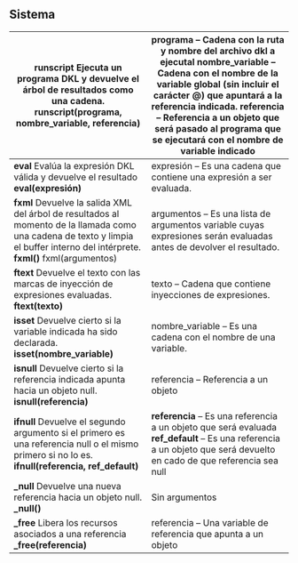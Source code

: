 ## Sistema

|**runscript**   Ejecuta un programa DKL y devuelve el árbol de resultados como una cadena.   **runscript(programa, nombre_variable, referencia)**| **programa** – Cadena con la ruta y nombre del archivo dkl a ejecutal  **nombre_variable** – Cadena con el nombre de la variable global (sin incluir el carácter @) que apuntará a la referencia indicada.  **referencia** – Referencia a un objeto que será pasado al programa que se ejecutará con el nombre de variable indicado|
|-----------|-----------|
| **eval**  Evalúa la expresión DKL válida y devuelve el resultado   **eval(expresión)**| expresión – Es una cadena que contiene una expresión a ser evaluada.|
| **fxml**   Devuelve la salida XML del árbol de resultados al momento de la llamada como una cadena de texto y limpia el buffer interno del intérprete.  **fxml()**  fxml(argumentos)| argumentos – Es una lista de argumentos variable cuyas expresiones serán evaluadas antes de devolver el resultado. |
| **ftext**  Devuelve el texto con las marcas de inyección de expresiones evaluadas.  **ftext(texto)**| texto – Cadena que contiene inyecciones de expresiones.|
| **isset**  Devuelve cierto si la variable indicada ha sido declarada.  **isset(nombre_variable)**| nombre_variable – Es una cadena con el nombre de una variable.|
| **isnull**   Devuelve cierto si la referencia indicada apunta hacia un objeto null.  **isnull(referencia)**| referencia – Referencia a un objeto|
| **ifnull**  Devuelve el segundo argumento si el primero es una referencia null o el mismo primero si no lo es.  **ifnull(referencia, ref_default)**| **referencia** – Es una referencia a un objeto que será evaluada  **ref_default** – Es una referencia a un objeto que será devuelto en cado de que referencia sea null|
| **_null**  Devuelve una nueva referencia hacia un objeto null.  **_null()** | Sin argumentos|
| **_free**  Libera los recursos asociados a una referencia  **_free(referencia)**| referencia – Una variable de referencia que apunta a un objeto|

